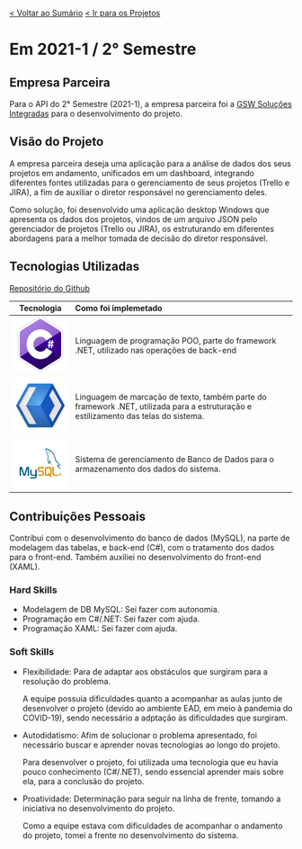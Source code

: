 [< Voltar ao Sumário](https://github.com/Leo0256/portfolio_tg_apis#sum%C3%A1rio "De volta ao sumário")
[< Ir para os Projetos](https://github.com/Leo0256/portfolio_tg_apis/blob/main/projects/README.md#meus-projetos "Ir para a lista de Projetos")

# Em 2021-1 / 2° Semestre

## Empresa Parceira
Para o API do 2° Semestre (2021-1), a empresa parceira foi a [GSW Soluções Integradas](https://www.gsw.com.br/ "GSW") para o desenvolvimento do projeto.

## Visão do Projeto
A empresa parceira deseja uma aplicação para a análise de dados dos seus projetos em andamento, unificados em um dashboard, integrando diferentes fontes utilizadas para o gerenciamento de seus projetos (Trello e JIRA), a fim de auxiliar o diretor responsável no gerenciamento deles.

Como solução, foi desenvolvido uma aplicação desktop Windows que apresenta os dados dos projetos, vindos de um arquivo JSON pelo gerenciador de projetos (Trello ou JIRA), os estruturando em diferentes abordagens para a melhor tomada de decisão do diretor responsável.

## Tecnologias Utilizadas

[Repositório do Github](https://github.com/Leo0256/Equipe_Lider-Projeto_GSW)

|Tecnologia|Como foi implemetado|
|:-:|:-|
|<img src="https://github.com/Leo0256/portfolio_tg_apis/blob/main/images/c-sharp.png" height="100"/>|Linguagem de programação POO, parte do framework .NET, utilizado nas operações de back-end|
|<img src="https://github.com/Leo0256/portfolio_tg_apis/blob/main/images/xaml.png" height="100"/>|Linguagem de marcação de texto, também parte do framework .NET, utilizada para a estruturação e estilizamento das telas do sistema.|
|<img src="https://github.com/Leo0256/portfolio_tg_apis/blob/main/images/mysql.png" height="90"/>|Sistema de gerenciamento de Banco de Dados para o armazenamento dos dados do sistema.|

## Contribuições Pessoais
Contribui com o desenvolvimento do banco de dados (MySQL), na parte de modelagem das tabelas, e back-end (C#), com o tratamento dos dados para o front-end. Também auxiliei no desenvolvimento do front-end (XAML).

### Hard Skills
- Modelagem de DB MySQL: Sei fazer com autonomia.
- Programação em C#/.NET: Sei fazer com ajuda.
- Programação XAML: Sei fazer com ajuda.

### Soft Skills
- Flexibilidade: Para de adaptar aos obstáculos que surgiram para a resolução do problema.

    A equipe possuia dificuldades quanto a acompanhar as aulas junto de desenvolver o projeto (devido ao ambiente EAD, em meio à pandemia do COVID-19), sendo necessário a adptação às dificuldades que surgiram.

- Autodidatismo: Afim de solucionar o problema apresentado, foi necessário buscar e aprender novas tecnologias ao longo do projeto.

    Para desenvolver o projeto, foi utilizada uma tecnologia que eu havia pouco conhecimento (C#/.NET), sendo essencial aprender mais sobre ela, para a conclusão do projeto.

- Proatividade: Determinação para seguir na linha de frente, tomando a iniciativa no desenvolvimento do projeto.

    Como a equipe estava com dificuldades de acompanhar o andamento do projeto, tomei a frente no desenvolvimento do sistema.